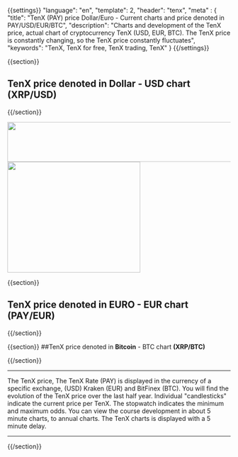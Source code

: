 {{settings}}
  "language": "en",
  "template": 2,
  "header": "tenx",
  "meta" : {
    "title": "TenX (PAY) price Dollar/Euro - Current charts and price denoted in PAY/USD/EUR/BTC",
    "description": "Charts and development of the TenX price, actual chart of cryptocurrency TenX (USD, EUR, BTC). The TenX price is constantly changing, so the TenX price constantly fluctuates",
    "keywords": "TenX, TenX for free, TenX trading, TenX"
  }
{{/settings}}

{{section}}

## TenX price denoted in **Dollar** - USD chart **(XRP/USD)**

<!-- TradingView Widget BEGIN -->
<script type="text/javascript" src="https://d33t3vvu2t2yu5.cloudfront.net/tv.js"></script>
<script type="text/javascript">
new TradingView.widget({
  "width": "100%",
  "height": 400,
  "symbol": "BITTREX:PAYUSD",
  "interval": "60",
  "timezone": "Etc/UTC",
  "theme": "White",
  "style": "3",
  "locale": "en",
  "toolbar_bg": "#f1f3f6",
  "allow_symbol_change": true,
  "hideideas": true,
  "show_popup_button": true,
  "popup_width": "1000",
  "popup_height": "650",
});

</script>
<!-- TradingView Widget END -->


{{/section}}

<div class="row">
<div class="col-md-8 hidden-sm hidden-xs">
<a href="http://www.plus500.com/en/StartTrading.aspx?id=66349&pl=2"  target="_blank">
 <img src="http://cdn.plus500.com/Media/Banners/970x90/28344.gif?set=Cryptocurrencies_CySec" width="1140" height="90"/>
</a>
</div>
<div class="col-sm-6 col-xs-12 hidden-md hidden-lg">
<a href="http://serv.markets.com/promoRedirect?key=ej0xNTcyMjcwMSZsPTE1Njk0MDEyJnA9MTAxNjA%3D"  target="_blank">
 <img src="http://blog.forexsrovnavac.cz/bitcoinen" width="300" height="250"/>
</a>
</div>
</div>

{{section}}

##  TenX price denoted in **EURO** - EUR chart **(PAY/EUR)**

<!-- TradingView Widget BEGIN -->
<script type="text/javascript">
baseUrl = "https://widgets.cryptocompare.com/";
var scripts = document.getElementsByTagName("script");
var embedder = scripts[ scripts.length - 1 ];
(function (){
var appName = encodeURIComponent(window.location.hostname);
if(appName==""){appName="local";}
var s = document.createElement("script");
s.type = "text/javascript";
s.async = true;
var theUrl = baseUrl+'serve/v3/coin/chart?fsym=PAY&tsyms=EUR,';
s.src = theUrl + ( theUrl.indexOf("?") >= 0 ? "&" : "?") + "app=" + appName;
embedder.parentNode.appendChild(s);
})();
</script>
<!-- TradingView Widget END -->


{{/section}}


{{section}}
##TenX price denoted in **Bitcoin** - BTC chart  **(XRP/BTC)**

<!-- TradingView Widget BEGIN -->
<script type="text/javascript" src="https://d33t3vvu2t2yu5.cloudfront.net/tv.js"></script>
<script type="text/javascript">
new TradingView.widget({
  "width": "100%",
  "height": 400,
  "symbol": "BITTREX:PAYBTC",
  "interval": "60",
  "timezone": "Etc/UTC",
  "theme": "White",
  "style": "3",
  "locale": "en",
  "toolbar_bg": "#f1f3f6",
  "allow_symbol_change": true,
  "hideideas": true,
  "show_popup_button": true,
  "popup_width": "1000",
  "popup_height": "650",
});

</script>
<!-- TradingView Widget END -->

{{/section}}
- - -
The TenX price, The TenX Rate (PAY) is displayed in the currency of a specific exchange, (USD) Kraken (EUR) and BitFinex (BTC). You will find the evolution of the TenX price over the last half year. Individual "candlesticks" indicate the current price per TenX. The stopwatch indicates the minimum and maximum odds. You can view the course development in about 5 minute charts, to annual charts. The TenX charts is displayed with a 5 minute delay.
- - -


{{/section}}
